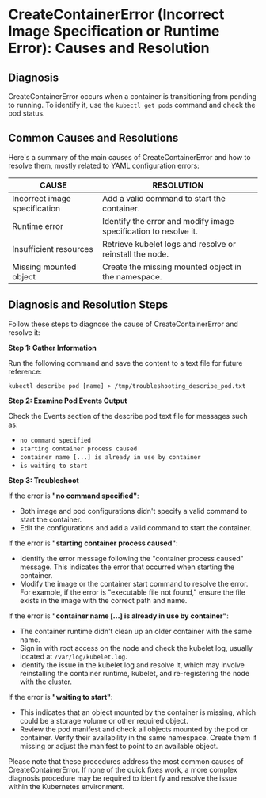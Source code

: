 # CreateContainerError (Incorrect Image Specification or Runtime Error): Causes and Resolution

## Diagnosis

CreateContainerError occurs when a container is transitioning from pending to running. To identify it, use the `kubectl get pods` command and check the pod status.

## Common Causes and Resolutions

Here's a summary of the main causes of CreateContainerError and how to resolve them, mostly related to YAML configuration errors:

| CAUSE                                  | RESOLUTION                                         |
| --------------------------------------| --------------------------------------------------|
| Incorrect image specification          | Add a valid command to start the container.       |
| Runtime error                         | Identify the error and modify image specification to resolve it. |
| Insufficient resources                | Retrieve kubelet logs and resolve or reinstall the node. |
| Missing mounted object                | Create the missing mounted object in the namespace. |

## Diagnosis and Resolution Steps

Follow these steps to diagnose the cause of CreateContainerError and resolve it:

**Step 1: Gather Information**

Run the following command and save the content to a text file for future reference:

```shell
kubectl describe pod [name] > /tmp/troubleshooting_describe_pod.txt
```

**Step 2: Examine Pod Events Output**

Check the Events section of the describe pod text file for messages such as:

- `no command specified`
- `starting container process caused`
- `container name [...] is already in use by container`
- `is waiting to start`

**Step 3: Troubleshoot**

If the error is **"no command specified"**:

- Both image and pod configurations didn't specify a valid command to start the container.
- Edit the configurations and add a valid command to start the container.

If the error is **"starting container process caused"**:

- Identify the error message following the "container process caused" message. This indicates the error that occurred when starting the container.
- Modify the image or the container start command to resolve the error. For example, if the error is "executable file not found," ensure the file exists in the image with the correct path and name.

If the error is **"container name [...] is already in use by container"**:

- The container runtime didn't clean up an older container with the same name.
- Sign in with root access on the node and check the kubelet log, usually located at `/var/log/kubelet.log`.
- Identify the issue in the kubelet log and resolve it, which may involve reinstalling the container runtime, kubelet, and re-registering the node with the cluster.

If the error is **"waiting to start"**:

- This indicates that an object mounted by the container is missing, which could be a storage volume or other required object.
- Review the pod manifest and check all objects mounted by the pod or container. Verify their availability in the same namespace. Create them if missing or adjust the manifest to point to an available object.

Please note that these procedures address the most common causes of CreateContainerError. If none of the quick fixes work, a more complex diagnosis procedure may be required to identify and resolve the issue within the Kubernetes environment.
